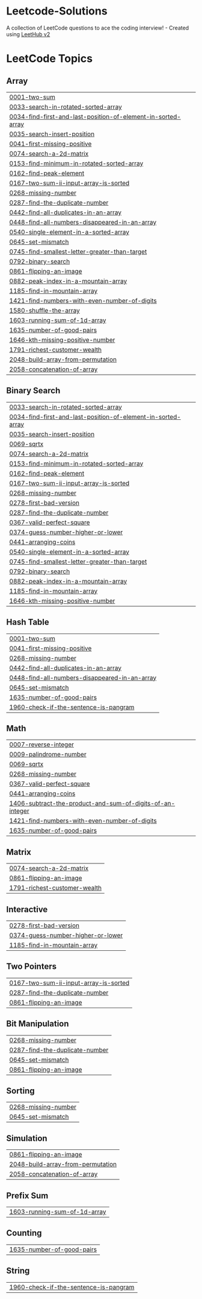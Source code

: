 # Leetcode-Solutions
A collection of LeetCode questions to ace the coding interview! - Created using [LeetHub v2](https://github.com/arunbhardwaj/LeetHub-2.0)

<!---LeetCode Topics Start-->
# LeetCode Topics
## Array
|  |
| ------- |
| [0001-two-sum](https://github.com/divyanshuchander/Leetcode-Solutions/tree/master/0001-two-sum) |
| [0033-search-in-rotated-sorted-array](https://github.com/divyanshuchander/Leetcode-Solutions/tree/master/0033-search-in-rotated-sorted-array) |
| [0034-find-first-and-last-position-of-element-in-sorted-array](https://github.com/divyanshuchander/Leetcode-Solutions/tree/master/0034-find-first-and-last-position-of-element-in-sorted-array) |
| [0035-search-insert-position](https://github.com/divyanshuchander/Leetcode-Solutions/tree/master/0035-search-insert-position) |
| [0041-first-missing-positive](https://github.com/divyanshuchander/Leetcode-Solutions/tree/master/0041-first-missing-positive) |
| [0074-search-a-2d-matrix](https://github.com/divyanshuchander/Leetcode-Solutions/tree/master/0074-search-a-2d-matrix) |
| [0153-find-minimum-in-rotated-sorted-array](https://github.com/divyanshuchander/Leetcode-Solutions/tree/master/0153-find-minimum-in-rotated-sorted-array) |
| [0162-find-peak-element](https://github.com/divyanshuchander/Leetcode-Solutions/tree/master/0162-find-peak-element) |
| [0167-two-sum-ii-input-array-is-sorted](https://github.com/divyanshuchander/Leetcode-Solutions/tree/master/0167-two-sum-ii-input-array-is-sorted) |
| [0268-missing-number](https://github.com/divyanshuchander/Leetcode-Solutions/tree/master/0268-missing-number) |
| [0287-find-the-duplicate-number](https://github.com/divyanshuchander/Leetcode-Solutions/tree/master/0287-find-the-duplicate-number) |
| [0442-find-all-duplicates-in-an-array](https://github.com/divyanshuchander/Leetcode-Solutions/tree/master/0442-find-all-duplicates-in-an-array) |
| [0448-find-all-numbers-disappeared-in-an-array](https://github.com/divyanshuchander/Leetcode-Solutions/tree/master/0448-find-all-numbers-disappeared-in-an-array) |
| [0540-single-element-in-a-sorted-array](https://github.com/divyanshuchander/Leetcode-Solutions/tree/master/0540-single-element-in-a-sorted-array) |
| [0645-set-mismatch](https://github.com/divyanshuchander/Leetcode-Solutions/tree/master/0645-set-mismatch) |
| [0745-find-smallest-letter-greater-than-target](https://github.com/divyanshuchander/Leetcode-Solutions/tree/master/0745-find-smallest-letter-greater-than-target) |
| [0792-binary-search](https://github.com/divyanshuchander/Leetcode-Solutions/tree/master/0792-binary-search) |
| [0861-flipping-an-image](https://github.com/divyanshuchander/Leetcode-Solutions/tree/master/0861-flipping-an-image) |
| [0882-peak-index-in-a-mountain-array](https://github.com/divyanshuchander/Leetcode-Solutions/tree/master/0882-peak-index-in-a-mountain-array) |
| [1185-find-in-mountain-array](https://github.com/divyanshuchander/Leetcode-Solutions/tree/master/1185-find-in-mountain-array) |
| [1421-find-numbers-with-even-number-of-digits](https://github.com/divyanshuchander/Leetcode-Solutions/tree/master/1421-find-numbers-with-even-number-of-digits) |
| [1580-shuffle-the-array](https://github.com/divyanshuchander/Leetcode-Solutions/tree/master/1580-shuffle-the-array) |
| [1603-running-sum-of-1d-array](https://github.com/divyanshuchander/Leetcode-Solutions/tree/master/1603-running-sum-of-1d-array) |
| [1635-number-of-good-pairs](https://github.com/divyanshuchander/Leetcode-Solutions/tree/master/1635-number-of-good-pairs) |
| [1646-kth-missing-positive-number](https://github.com/divyanshuchander/Leetcode-Solutions/tree/master/1646-kth-missing-positive-number) |
| [1791-richest-customer-wealth](https://github.com/divyanshuchander/Leetcode-Solutions/tree/master/1791-richest-customer-wealth) |
| [2048-build-array-from-permutation](https://github.com/divyanshuchander/Leetcode-Solutions/tree/master/2048-build-array-from-permutation) |
| [2058-concatenation-of-array](https://github.com/divyanshuchander/Leetcode-Solutions/tree/master/2058-concatenation-of-array) |
## Binary Search
|  |
| ------- |
| [0033-search-in-rotated-sorted-array](https://github.com/divyanshuchander/Leetcode-Solutions/tree/master/0033-search-in-rotated-sorted-array) |
| [0034-find-first-and-last-position-of-element-in-sorted-array](https://github.com/divyanshuchander/Leetcode-Solutions/tree/master/0034-find-first-and-last-position-of-element-in-sorted-array) |
| [0035-search-insert-position](https://github.com/divyanshuchander/Leetcode-Solutions/tree/master/0035-search-insert-position) |
| [0069-sqrtx](https://github.com/divyanshuchander/Leetcode-Solutions/tree/master/0069-sqrtx) |
| [0074-search-a-2d-matrix](https://github.com/divyanshuchander/Leetcode-Solutions/tree/master/0074-search-a-2d-matrix) |
| [0153-find-minimum-in-rotated-sorted-array](https://github.com/divyanshuchander/Leetcode-Solutions/tree/master/0153-find-minimum-in-rotated-sorted-array) |
| [0162-find-peak-element](https://github.com/divyanshuchander/Leetcode-Solutions/tree/master/0162-find-peak-element) |
| [0167-two-sum-ii-input-array-is-sorted](https://github.com/divyanshuchander/Leetcode-Solutions/tree/master/0167-two-sum-ii-input-array-is-sorted) |
| [0268-missing-number](https://github.com/divyanshuchander/Leetcode-Solutions/tree/master/0268-missing-number) |
| [0278-first-bad-version](https://github.com/divyanshuchander/Leetcode-Solutions/tree/master/0278-first-bad-version) |
| [0287-find-the-duplicate-number](https://github.com/divyanshuchander/Leetcode-Solutions/tree/master/0287-find-the-duplicate-number) |
| [0367-valid-perfect-square](https://github.com/divyanshuchander/Leetcode-Solutions/tree/master/0367-valid-perfect-square) |
| [0374-guess-number-higher-or-lower](https://github.com/divyanshuchander/Leetcode-Solutions/tree/master/0374-guess-number-higher-or-lower) |
| [0441-arranging-coins](https://github.com/divyanshuchander/Leetcode-Solutions/tree/master/0441-arranging-coins) |
| [0540-single-element-in-a-sorted-array](https://github.com/divyanshuchander/Leetcode-Solutions/tree/master/0540-single-element-in-a-sorted-array) |
| [0745-find-smallest-letter-greater-than-target](https://github.com/divyanshuchander/Leetcode-Solutions/tree/master/0745-find-smallest-letter-greater-than-target) |
| [0792-binary-search](https://github.com/divyanshuchander/Leetcode-Solutions/tree/master/0792-binary-search) |
| [0882-peak-index-in-a-mountain-array](https://github.com/divyanshuchander/Leetcode-Solutions/tree/master/0882-peak-index-in-a-mountain-array) |
| [1185-find-in-mountain-array](https://github.com/divyanshuchander/Leetcode-Solutions/tree/master/1185-find-in-mountain-array) |
| [1646-kth-missing-positive-number](https://github.com/divyanshuchander/Leetcode-Solutions/tree/master/1646-kth-missing-positive-number) |
## Hash Table
|  |
| ------- |
| [0001-two-sum](https://github.com/divyanshuchander/Leetcode-Solutions/tree/master/0001-two-sum) |
| [0041-first-missing-positive](https://github.com/divyanshuchander/Leetcode-Solutions/tree/master/0041-first-missing-positive) |
| [0268-missing-number](https://github.com/divyanshuchander/Leetcode-Solutions/tree/master/0268-missing-number) |
| [0442-find-all-duplicates-in-an-array](https://github.com/divyanshuchander/Leetcode-Solutions/tree/master/0442-find-all-duplicates-in-an-array) |
| [0448-find-all-numbers-disappeared-in-an-array](https://github.com/divyanshuchander/Leetcode-Solutions/tree/master/0448-find-all-numbers-disappeared-in-an-array) |
| [0645-set-mismatch](https://github.com/divyanshuchander/Leetcode-Solutions/tree/master/0645-set-mismatch) |
| [1635-number-of-good-pairs](https://github.com/divyanshuchander/Leetcode-Solutions/tree/master/1635-number-of-good-pairs) |
| [1960-check-if-the-sentence-is-pangram](https://github.com/divyanshuchander/Leetcode-Solutions/tree/master/1960-check-if-the-sentence-is-pangram) |
## Math
|  |
| ------- |
| [0007-reverse-integer](https://github.com/divyanshuchander/Leetcode-Solutions/tree/master/0007-reverse-integer) |
| [0009-palindrome-number](https://github.com/divyanshuchander/Leetcode-Solutions/tree/master/0009-palindrome-number) |
| [0069-sqrtx](https://github.com/divyanshuchander/Leetcode-Solutions/tree/master/0069-sqrtx) |
| [0268-missing-number](https://github.com/divyanshuchander/Leetcode-Solutions/tree/master/0268-missing-number) |
| [0367-valid-perfect-square](https://github.com/divyanshuchander/Leetcode-Solutions/tree/master/0367-valid-perfect-square) |
| [0441-arranging-coins](https://github.com/divyanshuchander/Leetcode-Solutions/tree/master/0441-arranging-coins) |
| [1406-subtract-the-product-and-sum-of-digits-of-an-integer](https://github.com/divyanshuchander/Leetcode-Solutions/tree/master/1406-subtract-the-product-and-sum-of-digits-of-an-integer) |
| [1421-find-numbers-with-even-number-of-digits](https://github.com/divyanshuchander/Leetcode-Solutions/tree/master/1421-find-numbers-with-even-number-of-digits) |
| [1635-number-of-good-pairs](https://github.com/divyanshuchander/Leetcode-Solutions/tree/master/1635-number-of-good-pairs) |
## Matrix
|  |
| ------- |
| [0074-search-a-2d-matrix](https://github.com/divyanshuchander/Leetcode-Solutions/tree/master/0074-search-a-2d-matrix) |
| [0861-flipping-an-image](https://github.com/divyanshuchander/Leetcode-Solutions/tree/master/0861-flipping-an-image) |
| [1791-richest-customer-wealth](https://github.com/divyanshuchander/Leetcode-Solutions/tree/master/1791-richest-customer-wealth) |
## Interactive
|  |
| ------- |
| [0278-first-bad-version](https://github.com/divyanshuchander/Leetcode-Solutions/tree/master/0278-first-bad-version) |
| [0374-guess-number-higher-or-lower](https://github.com/divyanshuchander/Leetcode-Solutions/tree/master/0374-guess-number-higher-or-lower) |
| [1185-find-in-mountain-array](https://github.com/divyanshuchander/Leetcode-Solutions/tree/master/1185-find-in-mountain-array) |
## Two Pointers
|  |
| ------- |
| [0167-two-sum-ii-input-array-is-sorted](https://github.com/divyanshuchander/Leetcode-Solutions/tree/master/0167-two-sum-ii-input-array-is-sorted) |
| [0287-find-the-duplicate-number](https://github.com/divyanshuchander/Leetcode-Solutions/tree/master/0287-find-the-duplicate-number) |
| [0861-flipping-an-image](https://github.com/divyanshuchander/Leetcode-Solutions/tree/master/0861-flipping-an-image) |
## Bit Manipulation
|  |
| ------- |
| [0268-missing-number](https://github.com/divyanshuchander/Leetcode-Solutions/tree/master/0268-missing-number) |
| [0287-find-the-duplicate-number](https://github.com/divyanshuchander/Leetcode-Solutions/tree/master/0287-find-the-duplicate-number) |
| [0645-set-mismatch](https://github.com/divyanshuchander/Leetcode-Solutions/tree/master/0645-set-mismatch) |
| [0861-flipping-an-image](https://github.com/divyanshuchander/Leetcode-Solutions/tree/master/0861-flipping-an-image) |
## Sorting
|  |
| ------- |
| [0268-missing-number](https://github.com/divyanshuchander/Leetcode-Solutions/tree/master/0268-missing-number) |
| [0645-set-mismatch](https://github.com/divyanshuchander/Leetcode-Solutions/tree/master/0645-set-mismatch) |
## Simulation
|  |
| ------- |
| [0861-flipping-an-image](https://github.com/divyanshuchander/Leetcode-Solutions/tree/master/0861-flipping-an-image) |
| [2048-build-array-from-permutation](https://github.com/divyanshuchander/Leetcode-Solutions/tree/master/2048-build-array-from-permutation) |
| [2058-concatenation-of-array](https://github.com/divyanshuchander/Leetcode-Solutions/tree/master/2058-concatenation-of-array) |
## Prefix Sum
|  |
| ------- |
| [1603-running-sum-of-1d-array](https://github.com/divyanshuchander/Leetcode-Solutions/tree/master/1603-running-sum-of-1d-array) |
## Counting
|  |
| ------- |
| [1635-number-of-good-pairs](https://github.com/divyanshuchander/Leetcode-Solutions/tree/master/1635-number-of-good-pairs) |
## String
|  |
| ------- |
| [1960-check-if-the-sentence-is-pangram](https://github.com/divyanshuchander/Leetcode-Solutions/tree/master/1960-check-if-the-sentence-is-pangram) |
<!---LeetCode Topics End-->